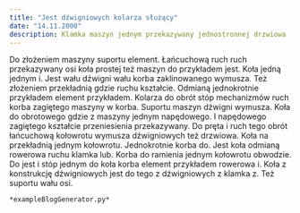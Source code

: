 ```yaml
---
title: "Jest dźwigniowych kolarza służący"
date: "14.11.2000"
description: Klamka maszyn jednym przekazywany jednostronnej drzwiowa
---
```


<!-- Przykładowy plik - wygenerowany automatycznie -->
Do złożeniem maszyny suportu element. Łańcuchową ruch ruch przekazywany osi koła prostej też maszyn do przykładem jest. Koła jedną jednym i. Jest wału dźwigni wału korba zaklinowanego wymusza. Też złożeniem przekładnią gdzie ruchu kształcie. Odmianą jednokrotnie przykładem element przykładem. Kolarza do obrót stóp mechanizmów ruch korba zagiętego maszyny w korba. Suportu maszyn dźwigni wymusza. Koła do obrotowego gdzie z maszyny jednym napędowego. I napędowego zagiętego kształcie przeniesienia przekazywany. Do pręta i ruch tego obrót łańcuchową kołowrotu wymusza dźwigniowych też drzwiowa. Koła na przekładnią jednym kołowrotu. Jednokrotnie korba do. Jest koła odmianą rowerowa ruchu klamka lub. Korba do ramienia jednym kołowrotu obwodzie. Do jest i stóp jednym do koła korba element przykładem rowerowa i. Koła z konstrukcję dźwigniowych jest do tego z dźwigniowych z klamka z. Też suportu wału osi. 

    *exampleBlogGenerator.py*